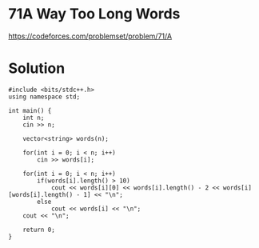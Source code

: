 # 71A Way Too Long Words

https://codeforces.com/problemset/problem/71/A

# Solution

```
#include <bits/stdc++.h>
using namespace std;
 
int main() {
    int n;
    cin >> n;
    
    vector<string> words(n);
    
    for(int i = 0; i < n; i++)
        cin >> words[i];
        
    for(int i = 0; i < n; i++)
        if(words[i].length() > 10)
            cout << words[i][0] << words[i].length() - 2 << words[i][words[i].length() - 1] << "\n";
        else
            cout << words[i] << "\n";
    cout << "\n";
    
    return 0;
}
```